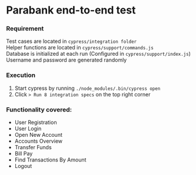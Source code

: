 # Parabank end-to-end test
### Requirement
Test cases are located in `cypress/integration folder`  
Helper functions are located in `cypress/support/commands.js`  
Database is initialized at each run (Configured in `cypress/support/index.js`)  
Username and password are generated randomly

### Execution
1. Start cypress by running `./node_modules/.bin/cypress open`
2. Click `> Run 8 integration specs` on the top right corner

### Functionality covered:
* User Registration
* User Login
* Open New Account
* Accounts Overview
* Transfer Funds
* Bill Pay
* Find Transactions By Amount
* Logout
